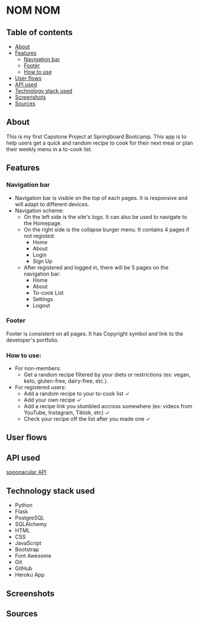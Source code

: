 # NOM NOM

## Table of contents
- [About](#about)
- [Features](#features)
  - [Navigation bar](#navigation-bar)
  - [Footer](#footer)
  - [How to use](#how-to-use)
- [User flows](#user-flows)
- [API used](#api-used)
- [Technology stack used](#technology-stack-used)
- [Screenshots](#screenshots)
- [Sources](#sources)

## About
This is my first Capstone Project at Springboard Bootcamp. This app is to help users get a quick and random recipe to cook for their next meal or plan their weekly menu in a to-cook list.

## Features
### Navigation bar
- Navigation bar is visible on the top of each pages. It is responsive and will adapt to different devices.
- Navigation scheme:
  - On the left side is the site's logo. It can also be used to navigate to the Homepage.
  - On the right side is the collapse burger menu. It contains 4 pages if not registed:
    - Home
    - About
    - Login
    - Sign Up
  - After registered and logged in, there will be 5 pages on the navigation bar:
    - Home
    - About
    - To-cook List
    - Settings
    - Logout 

### Footer
Footer is consistent on all pages. It has Copyright symbol and link to the developer's portfolio.

### How to use:
- For non-members:
  - Get a random recipe filtered by your diets or restrictions (ex: vegan, keto, gluten-free, dairy-free, etc.).
- For registered users:
  - Add a random recipe to your to-cook list ✓
  - Add your own recipe ✓
  - Add a recipe link you stumbled accross somewhere (ex: videos from YouTube, Instagram, Tiktok, etc) ✓
  - Check your recipe off the list after you made one ✓

## User flows

## API used
[spoonacular API](https://spoonacular.com/food-api/docs)

## Technology stack used
- Python
- Flask
- PostgreSQL
- SQLAlchemy
- HTML
- CSS
- JavaScript
- Bootstrap
- Font Awesome
- Git
- GitHub
- Heroku App

## Screenshots

## Sources
